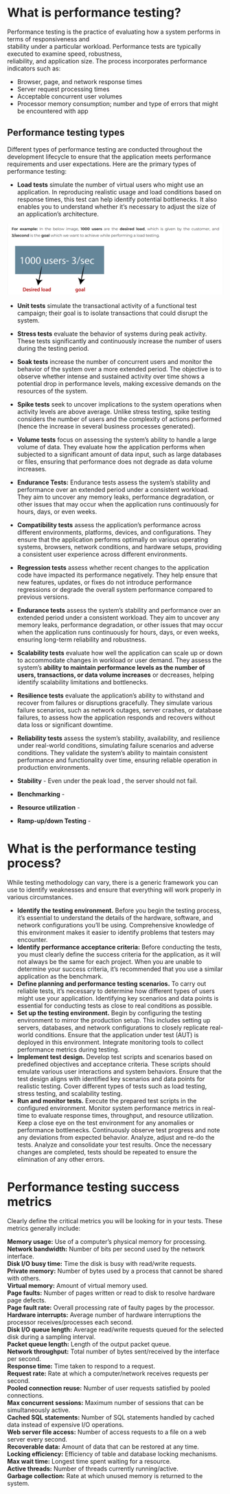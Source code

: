 # What is performance testing?

Performance testing is the practice of evaluating how a system performs in terms of responsiveness and   
stability under a particular workload. Performance tests are typically executed to examine speed, robustness,   
reliability, and application size. The process incorporates performance indicators such as:

* Browser, page, and network response times
* Server request processing times
* Acceptable concurrent user volumes
* Processor memory consumption; number and type of errors that might be encountered with app



## Performance testing types

Different types of performance testing are conducted throughout the development lifecycle to ensure that the application meets performance requirements and user expectations. Here are the primary types of performance testing:

* **Load tests** simulate the number of virtual users who might use an application. In reproducing realistic usage and load conditions based on response times, this test can help identify potential bottlenecks. It also enables you to understand whether it’s necessary to adjust the size of an application’s architecture.

![alt text](image-31.png)

* **Unit tests** simulate the transactional activity of a functional test campaign; their goal is to isolate transactions that could disrupt the system.

* **Stress tests** evaluate the behavior of systems during peak activity. These tests significantly and continuously increase the number of users during the testing period.

* **Soak tests** increase the number of concurrent users and monitor the behavior of the system over a more extended period. The objective is to observe whether intense and sustained activity over time shows a potential drop in performance levels, making excessive demands on the resources of the system.

* **Spike tests** seek to uncover implications to the system operations when activity levels are above average. Unlike stress testing, spike testing considers the number of users and the complexity of actions performed (hence the increase in several business processes generated).

* **Volume tests** focus on assessing the system’s ability to handle a large volume of data. They evaluate how the application performs when subjected to a significant amount of data input, such as large databases or files, ensuring that performance does not degrade as data volume increases.

* **Endurance Tests:** Endurance tests assess the system’s stability and performance over an extended period under a consistent workload. They aim to uncover any memory leaks, performance degradation, or other issues that may occur when the application runs continuously for hours, days, or even weeks.

* **Compatibility tests** assess the application’s performance across different environments, platforms, devices, and configurations. They ensure that the application performs optimally on various operating systems, browsers, network conditions, and hardware setups, providing a consistent user experience across different environments.

* **Regression tests** assess whether recent changes to the application code have impacted its performance negatively. They help ensure that new features, updates, or fixes do not introduce performance regressions or degrade the overall system performance compared to previous versions.

* **Endurance tests** assess the system’s stability and performance over an extended period under a consistent workload. They aim to uncover any memory leaks, performance degradation, or other issues that may occur when the application runs continuously for hours, days, or even weeks, ensuring long-term reliability and robustness.

* **Scalability tests** evaluate how well the application can scale up or down to accommodate changes in workload or user demand. They assess the system’s **ability to maintain performance levels as the number of users, transactions, or data volume increases** or decreases, helping identify scalability limitations and bottlenecks.

* **Resilience tests** evaluate the application’s ability to withstand and recover from failures or disruptions gracefully. They simulate various failure scenarios, such as network outages, server crashes, or database failures, to assess how the application responds and recovers without data loss or significant downtime.

* **Reliability tests** assess the system’s stability, availability, and resilience under real-world conditions, simulating failure scenarios and adverse conditions. They validate the system’s ability to maintain consistent performance and functionality over time, ensuring reliable operation in production environments.

* **Stability** - Even under the peak load , the server should not fail.

* **Benchmarking** -
* **Resource utilization** - 
* **Ramp-up/down Testing** - 

# What is the performance testing process?

While testing methodology can vary, there is a generic framework you can use to identify weaknesses and ensure that everything will work properly in various circumstances.

* **Identify the testing environment.** Before you begin the testing process, it’s essential to understand the details of the hardware, software, and network configurations you’ll be using. Comprehensive knowledge of this environment makes it easier to identify problems that testers may encounter.
* **Identify performance acceptance criteria:** Before conducting the tests, you must clearly define the success criteria for the application, as it will not always be the same for each project. When you are unable to determine your success criteria, it’s recommended that you use a similar application as the benchmark.
* **Define planning and performance testing scenarios.** To carry out reliable tests, it’s necessary to determine how different types of users might use your application. Identifying key scenarios and data points is essential for conducting tests as close to real conditions as possible.
* **Set up the testing environment.** Begin by configuring the testing environment to mirror the production setup. This includes setting up servers, databases, and network configurations to closely replicate real-world conditions. Ensure that the application under test (AUT) is deployed in this environment. Integrate monitoring tools to collect performance metrics during testing.
* **Implement test design.** Develop test scripts and scenarios based on predefined objectives and acceptance criteria. These scripts should emulate various user interactions and system behaviors. Ensure that the test design aligns with identified key scenarios and data points for realistic testing. Cover different types of tests such as load testing, stress testing, and scalability testing.
* **Run and monitor tests.** Execute the prepared test scripts in the configured environment. Monitor system performance metrics in real-time to evaluate response times, throughput, and resource utilization. Keep a close eye on the test environment for any anomalies or performance bottlenecks. Continuously observe test progress and note any deviations from expected behavior.
Analyze, adjust and re-do the tests. Analyze and consolidate your test results. Once the necessary changes are completed, tests should be repeated to ensure the elimination of any other errors.

# Performance testing success metrics

Clearly define the critical metrics you will be looking for in your tests. These metrics generally include:

**Memory usage:** Use of a computer’s physical memory for processing.  
**Network bandwidth:** Number of bits per second used by the network interface.  
**Disk I/O busy time:** Time the disk is busy with read/write requests.  
**Private memory:** Number of bytes used by a process that cannot be shared with others.  
**Virtual memory:** Amount of virtual memory used.  
**Page faults:** Number of pages written or read to disk to resolve hardware page defects.  
**Page fault rate:** Overall processing rate of faulty pages by the processor.  
**Hardware interrupts:** Average number of hardware interruptions the processor receives/processes each second.  
**Disk I/O queue length:** Average read/write requests queued for the selected disk during a sampling interval.  
**Packet queue length:** Length of the output packet queue.  
**Network throughput:** Total number of bytes sent/received by the interface per second.  
**Response time:** Time taken to respond to a request.  
**Request rate:** Rate at which a computer/network receives requests per second.  
**Pooled connection reuse:** Number of user requests satisfied by pooled connections.  
**Max concurrent sessions:** Maximum number of sessions that can be simultaneously active.  
**Cached SQL statements:** Number of SQL statements handled by cached data instead of expensive I/O operations.  
**Web server file access:** Number of access requests to a file on a web server every second.  
**Recoverable data:** Amount of data that can be restored at any time.  
**Locking efficiency:** Efficiency of table and database locking mechanisms.  
**Max wait time:** Longest time spent waiting for a resource.  
**Active threads:** Number of threads currently running/active.  
**Garbage collection:** Rate at which unused memory is returned to the system.  

